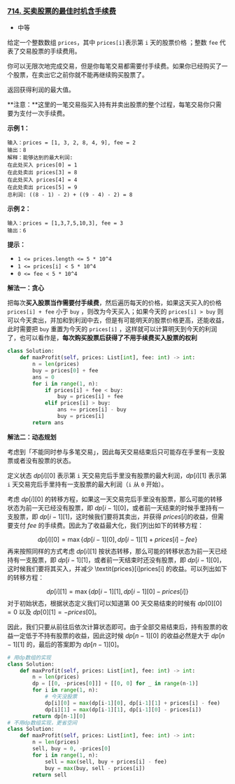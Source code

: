 ### [714. 买卖股票的最佳时机含手续费](https://leetcode.cn/problems/best-time-to-buy-and-sell-stock-with-transaction-fee/)

- 中等

给定一个整数数组 `prices`，其中 `prices[i]`表示第 `i` 天的股票价格 ；整数 `fee` 代表了交易股票的手续费用。

你可以无限次地完成交易，但是你每笔交易都需要付手续费。如果你已经购买了一个股票，在卖出它之前你就不能再继续购买股票了。

返回获得利润的最大值。

**注意：**这里的一笔交易指买入持有并卖出股票的整个过程，每笔交易你只需要为支付一次手续费。

**示例 1：**

```
输入：prices = [1, 3, 2, 8, 4, 9], fee = 2
输出：8
解释：能够达到的最大利润:  
在此处买入 prices[0] = 1
在此处卖出 prices[3] = 8
在此处买入 prices[4] = 4
在此处卖出 prices[5] = 9
总利润: ((8 - 1) - 2) + ((9 - 4) - 2) = 8
```

**示例 2：**

```
输入：prices = [1,3,7,5,10,3], fee = 3
输出：6
```

**提示：**

- `1 <= prices.length <= 5 * 10^4`
- `1 <= prices[i] < 5 * 10^4`
- `0 <= fee < 5 * 10^4`

**解法一：贪心**

把每次**买入股票当作需要付手续费**，然后遍历每天的价格，如果这天买入的价格 `prices[i] + fee` 小于 `buy` ，则改为今天买入；如果今天的 `prices[i] > buy` 则可以今天卖出，并加和到利润中去，但是有可能明天的股票价格更高，还能收益，此时需要把 `buy` 重置为今天的 `prices[i]` ，这样就可以计算明天到今天的利润了，也可以看作是，**每次购买股票后获得了不用手续费买入股票的权利**

```python
class Solution:
    def maxProfit(self, prices: List[int], fee: int) -> int:
        n = len(prices)
        buy = prices[0] + fee
        ans = 0
        for i in range(1, n):
            if prices[i] + fee < buy:
                buy = prices[i] + fee
            elif prices[i] > buy:
                ans += prices[i] - buy
                buy = prices[i]
        return ans
```

**解法二：动态规划**

考虑到「不能同时参与多笔交易」，因此每天交易结束后只可能存在手里有一支股票或者没有股票的状态。

定义状态 $\textit{dp}[i][0]$ 表示第 `i` 天交易完后手里没有股票的最大利润，$\textit{dp}[i][1]$ 表示第 `i` 天交易完后手里持有一支股票的最大利润（`i` 从 `0` 开始）。

考虑 $\textit{dp}[i][0]$ 的转移方程，如果这一天交易完后手里没有股票，那么可能的转移状态为前一天已经没有股票，即 $\textit{dp}[i-1][0]$，或者前一天结束的时候手里持有一支股票，即 $\textit{dp}[i-1][1]$，这时候我们要将其卖出，并获得 $\textit{prices}[i]$的收益，但需要支付 $\textit{fee}$ 的手续费。因此为了收益最大化，我们列出如下的转移方程：

$$
\textit{dp}[i][0]=\max\{\textit{dp}[i-1][0],\textit{dp}[i-1][1]+\textit{prices}[i]-\textit{fee}\}
$$
再来按照同样的方式考虑 $\textit{dp}[i][1]$ 按状态转移，那么可能的转移状态为前一天已经持有一支股票，即 $\textit{dp}[i-1][1]$，或者前一天结束时还没有股票，即 $\textit{dp}[i-1][0]$，这时候我们要将其买入，并减少 \textit{prices}[i]prices[i] 的收益。可以列出如下的转移方程：

$$
\textit{dp}[i][1]=\max\{\textit{dp}[i-1][1],\textit{dp}[i-1][0]-\textit{prices}[i]\}
$$
对于初始状态，根据状态定义我们可以知道第 00 天交易结束的时候有 $\textit{dp}[0][0]=0$ 以及 $\textit{dp}[0][1]=-\textit{prices}[0]$。

因此，我们只要从前往后依次计算状态即可。由于全部交易结束后，持有股票的收益一定低于不持有股票的收益，因此这时候 $\textit{dp}[n-1][0]$ 的收益必然是大于 $\textit{dp}[n-1][1]$ 的，最后的答案即为 $\textit{dp}[n-1][0]$。

```python
# 用dp数组的实现
class Solution:
    def maxProfit(self, prices: List[int], fee: int) -> int:
        n = len(prices)
        dp = [[0, -prices[0]]] + [[0, 0] for _ in range(n-1)]
        for i in range(1, n):
            # 今天没股票
            dp[i][0] = max(dp[i-1][0], dp[i-1][1] + prices[i] - fee)
            dp[i][1] = max(dp[i-1][1], dp[i-1][0] - prices[i])
        return dp[n-1][0]
# 不用dp数组实现，更省空间
class Solution:
    def maxProfit(self, prices: List[int], fee: int) -> int:
        n = len(prices)
        sell, buy = 0, -prices[0]
        for i in range(1, n):
            sell = max(sell, buy + prices[i] - fee)
            buy = max(buy, sell - prices[i])
        return sell
```

